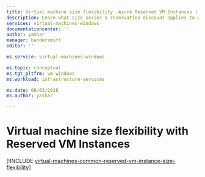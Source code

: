```yaml
---
title: Virtual machine size flexibility -Azure Reserved VM Instances | Microsoft Docs
description: Learn what size series a reservation discount applies to when you by a reserved VM instance.
services: virtual-machines-windows
documentationcenter: ''
author: yashar
manager: bandersmsft
editor: ''

ms.service: virtual-machines-windows

ms.topic: conceptual
ms.tgt_pltfrm: vm-windows
ms.workload: infrastructure-services

ms.date: 08/03/2018
ms.author: yashar

---
```

# Virtual machine size flexibility with Reserved VM Instances
[!INCLUDE [virtual-machines-common-reserved-vm-instance-size-flexibility](../../../includes/virtual-machines-common-reserved-vm-instance-size-flexibility.md)]

